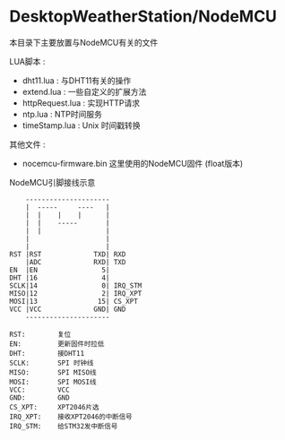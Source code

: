 # DesktopWeatherStation/NodeMCU
本目录下主要放置与NodeMCU有关的文件

LUA脚本 :
- dht11.lua : 与DHT11有关的操作
- extend.lua : 一些自定义的扩展方法
- httpRequest.lua : 实现HTTP请求
- ntp.lua : NTP时间服务
- timeStamp.lua : Unix 时间戳转换

其他文件 :
- nocemcu-firmware.bin 这里使用的NodeMCU固件 (float版本)

NodeMCU引脚接线示意

        ---------------------
        |  -----     ----   |
        |  |    |    |      |
        |  |    -----       |
        |  |                |
        |                   |
        |                   |
    RST |RST             TXD| RXD
        |ADC             RXD| TXD
    EN  |EN                5|
    DHT |16                4|
    SCLK|14                0| IRQ_STM
    MISO|12                2| IRQ_XPT
    MOSI|13               15| CS_XPT
    VCC |VCC             GND| GND
        ---------------------

	RST:		复位
	EN:			更新固件时拉低
	DHT:		接DHT11
	SCLK:		SPI 时钟线
	MISO:		SPI MISO线
	MOSI:		SPI MOSI线
	VCC:		VCC
	GND:		GND
	CS_XPT:		XPT2046片选
	IRQ_XPT:	接收XPT2046的中断信号
	IRQ_STM:	给STM32发中断信号
